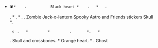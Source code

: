 *     🕷*    .           Black heart *    .   *   .
    .          *   .    * .         .   Zombie 
       Jack-o-lantern  Spooky Astro
        and Friends stickers Skull *.
    *     .   *         *         .       *.   *
    .     Skull and crossbones. *     Orange heart.     * .   Ghost 